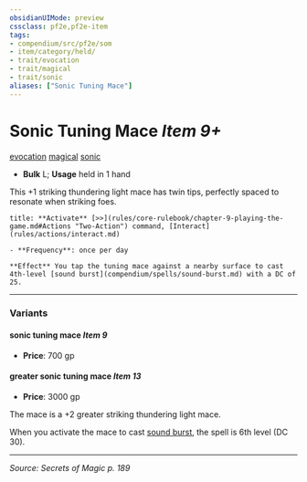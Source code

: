 ```yaml
---
obsidianUIMode: preview
cssclass: pf2e,pf2e-item
tags:
- compendium/src/pf2e/som
- item/category/held/
- trait/evocation
- trait/magical
- trait/sonic
aliases: ["Sonic Tuning Mace"]
---
```

# Sonic Tuning Mace *Item 9+*  
[evocation](evocation.md "Evocation School Trait")  [magical](magical.md "Magical Item Trait")  [sonic](sonic.md "Sonic Energy & Element Trait")  

- **Bulk** L; **Usage** held in 1 hand

This +1 striking thundering light mace has twin tips, perfectly spaced to resonate when striking foes.

```ad-embed-ability
title: **Activate** [>>](rules/core-rulebook/chapter-9-playing-the-game.md#Actions "Two-Action") command, [Interact](rules/actions/interact.md)

- **Frequency**: once per day

**Effect** You tap the tuning mace against a nearby surface to cast 4th-level [sound burst](compendium/spells/sound-burst.md) with a DC of 25.
```

---

### Variants

#### sonic tuning mace *Item 9*

- **Price**: 700 gp

#### greater sonic tuning mace *Item 13*

- **Price**: 3000 gp

The mace is a +2 greater striking thundering light mace.

When you activate the mace to cast [sound burst](sound-burst.md), the spell is 6th level (DC 30).

---
*Source: Secrets of Magic p. 189*